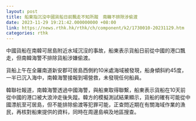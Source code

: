 ```yaml
---
layout: post
title: 船東指沉沒中國貨船日前飄走不知所蹤　南韓不排除涉偷渡
date: 2023-11-29 19:21:42.000000000 +08:00
link: https://news.rthk.hk/rthk/ch/component/k2/1730010-20231129.htm
categories: rthk
---
```


中國貨船在南韓可居島附近水域沉沒的事故，船東表示貨船日前從中國的港口飄走，但南韓海警不排除貨船涉嫌偷渡。

貨船上午在全羅南道新安郡可居島西側約10米處海域被發現，船身傾斜約45度，一半已沉入海中，南韓海警接報到場營救，未發現任何船員。

韓聯社報道，南韓海警透過中國海警，與船東取得聯繫，船東表示貨船在10天前從中國的港口被大浪沖走後失蹤。韓方的模擬測試結果顯示，貨船的確有可能從中國漂航至可居島，但不能排除偷渡等犯罪可能，正查問近期在有關海域作業的漁民，再核對船東提供的資料，同時在周邊島嶼及地區搜查。
